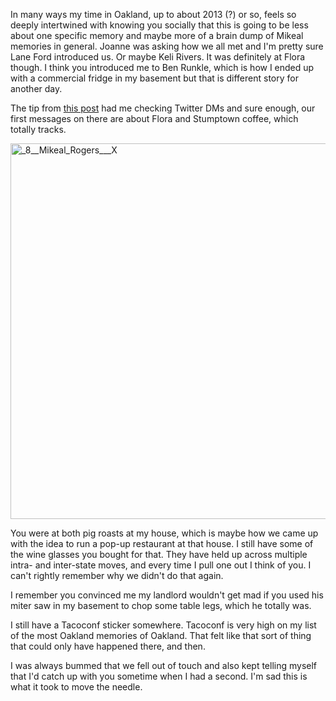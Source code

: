 In many ways my time in Oakland, up to about 2013 (?) or so, feels so deeply intertwined with knowing you socially that this is going to be less about one specific memory and maybe more of a brain dump of Mikeal memories in general. Joanne was asking how we all met and I'm pretty sure Lane Ford introduced us. Or maybe Keli Rivers. It was definitely at Flora though. I think you introduced me to Ben Runkle, which is how I ended up with a commercial fridge in my basement but that is different story for another day. 

The tip from [this post](https://github.com/mikeal/cancer-diaries/blob/main/best-memories/a-christmas-miracle.md#a-christmas-miracle) had me checking Twitter DMs and sure enough, our first messages on there are about Flora and Stumptown coffee, which totally tracks. 

<img width="601" alt="_8__Mikeal_Rogers___X" src="https://github.com/user-attachments/assets/20155d54-65e9-44bd-8420-f495940eb8bc">

You were at both pig roasts at my house, which is maybe how we came up with the idea to run a pop-up restaurant at that house. I still have some of the wine glasses you bought for that. They have held up across multiple intra- and inter-state moves, and every time I pull one out I think of you. I can't rightly remember why we didn't do that again.

I remember you convinced me my landlord wouldn't get mad if you used his miter saw in my basement to chop some table legs, which he totally was.

I still have a Tacoconf sticker somewhere. Tacoconf is very high on my list of the most Oakland memories of Oakland. That felt like that sort of thing that could only have happened there, and then. 

I was always bummed that we fell out of touch and also kept telling myself that I'd catch up with you sometime when I had a second. I'm sad this is what it took to move the needle. 
